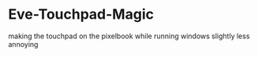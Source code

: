 # Eve-Touchpad-Magic
making the touchpad on the pixelbook while running windows slightly less annoying
